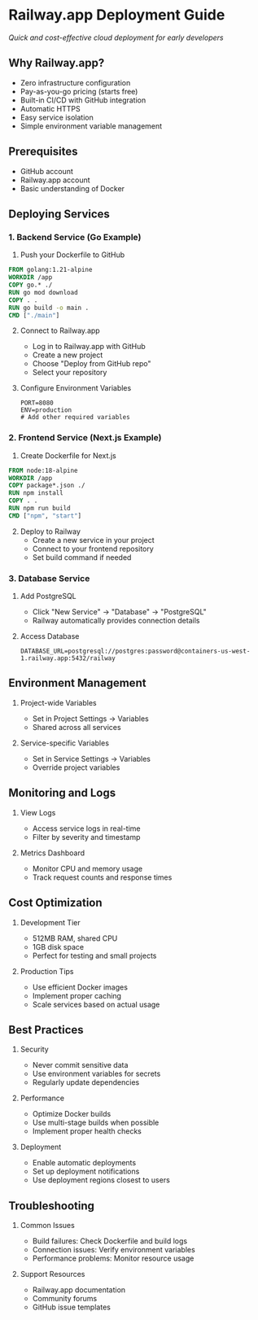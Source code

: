 # Railway.app Deployment Guide
*Quick and cost-effective cloud deployment for early developers*

## Why Railway.app?
- Zero infrastructure configuration
- Pay-as-you-go pricing (starts free)
- Built-in CI/CD with GitHub integration
- Automatic HTTPS
- Easy service isolation
- Simple environment variable management

## Prerequisites
- GitHub account
- Railway.app account
- Basic understanding of Docker

## Deploying Services

### 1. Backend Service (Go Example)
1. Push your Dockerfile to GitHub
```dockerfile
FROM golang:1.21-alpine
WORKDIR /app
COPY go.* ./
RUN go mod download
COPY . .
RUN go build -o main .
CMD ["./main"]
```

2. Connect to Railway.app
   - Log in to Railway.app with GitHub
   - Create a new project
   - Choose "Deploy from GitHub repo"
   - Select your repository

3. Configure Environment Variables
   ```env
   PORT=8080
   ENV=production
   # Add other required variables
   ```

### 2. Frontend Service (Next.js Example)
1. Create Dockerfile for Next.js
```dockerfile
FROM node:18-alpine
WORKDIR /app
COPY package*.json ./
RUN npm install
COPY . .
RUN npm run build
CMD ["npm", "start"]
```

2. Deploy to Railway
   - Create a new service in your project
   - Connect to your frontend repository
   - Set build command if needed

### 3. Database Service
1. Add PostgreSQL
   - Click "New Service" → "Database" → "PostgreSQL"
   - Railway automatically provides connection details

2. Access Database
   ```env
   DATABASE_URL=postgresql://postgres:password@containers-us-west-1.railway.app:5432/railway
   ```

## Environment Management
1. Project-wide Variables
   - Set in Project Settings → Variables
   - Shared across all services

2. Service-specific Variables
   - Set in Service Settings → Variables
   - Override project variables

## Monitoring and Logs
1. View Logs
   - Access service logs in real-time
   - Filter by severity and timestamp

2. Metrics Dashboard
   - Monitor CPU and memory usage
   - Track request counts and response times

## Cost Optimization
1. Development Tier
   - 512MB RAM, shared CPU
   - 1GB disk space
   - Perfect for testing and small projects

2. Production Tips
   - Use efficient Docker images
   - Implement proper caching
   - Scale services based on actual usage

## Best Practices
1. Security
   - Never commit sensitive data
   - Use environment variables for secrets
   - Regularly update dependencies

2. Performance
   - Optimize Docker builds
   - Use multi-stage builds when possible
   - Implement proper health checks

3. Deployment
   - Enable automatic deployments
   - Set up deployment notifications
   - Use deployment regions closest to users

## Troubleshooting
1. Common Issues
   - Build failures: Check Dockerfile and build logs
   - Connection issues: Verify environment variables
   - Performance problems: Monitor resource usage

2. Support Resources
   - Railway.app documentation
   - Community forums
   - GitHub issue templates